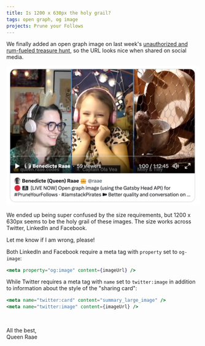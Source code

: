 ```yaml
---
title: Is 1200 x 630px the holy grail?
tags: open graph, og image
projects: Prune your Follows
---
```


We finally added an open graph image on last week's [unauthorized and rum-fueled treasure hunt](https://www.youtube.com/watch?v=tBY3OjlRe2M), so the URL looks nice when shared on social media.

[![Screengrab from stream](./screengrab.jpg)](https://www.youtube.com/watch?v=tBY3OjlRe2M)

We ended up being super confused by the size requirements, but 1200 x 630px seems to be the holy grail of these images. The size works across Twitter, LinkedIn and Facebook.

Let me know if I am wrong, please!

Both LinkedIn and Facebook require a meta tag with `property` set to `og-image`:

```jsx
<meta property="og:image" content={imageUrl} />
```

While Twitter requires a meta tag with `name` set to `twitter:image` in addition to information about the style of the "sharing card":

```jsx
<meta name="twitter:card" content="summary_large_image" />
<meta name="twitter:image" content={imageUrl} />
```

&nbsp;

All the best,\
Queen Raae
